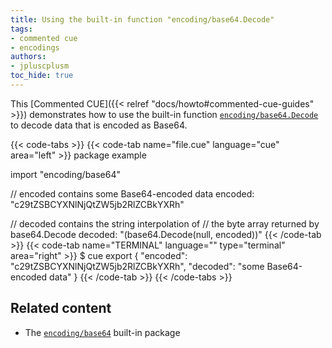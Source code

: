 ```yaml
---
title: Using the built-in function "encoding/base64.Decode"
tags:
- commented cue
- encodings
authors:
- jpluscplusm
toc_hide: true
---
```


This [Commented CUE]({{< relref "docs/howto#commented-cue-guides" >}})
demonstrates how to use the built-in function
[`encoding/base64.Decode`](https://pkg.go.dev/cuelang.org/go/pkg/encoding/base64#Decode)
to decode data that is encoded as Base64.

{{< code-tabs >}}
{{< code-tab name="file.cue" language="cue"  area="left" >}}
package example

import "encoding/base64"

// encoded contains some Base64-encoded data
encoded: "c29tZSBCYXNlNjQtZW5jb2RlZCBkYXRh"

// decoded contains the string interpolation of
// the byte array returned by base64.Decode
decoded: "\(base64.Decode(null, encoded))"
{{< /code-tab >}}
{{< code-tab name="TERMINAL" language="" type="terminal" area="right" >}}
$ cue export
{
    "encoded": "c29tZSBCYXNlNjQtZW5jb2RlZCBkYXRh",
    "decoded": "some Base64-encoded data"
}
{{< /code-tab >}}
{{< /code-tabs >}}

## Related content

- The [`encoding/base64`](https://pkg.go.dev/cuelang.org/go/pkg/encoding/base64) built-in package
